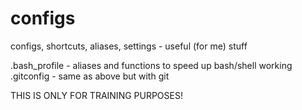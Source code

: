 configs
=======

configs, shortcuts, aliases, settings - useful (for me) stuff

.bash_profile - aliases and functions to speed up bash/shell working
.gitconfig - same as above but with git

THIS IS ONLY FOR TRAINING PURPOSES! 
